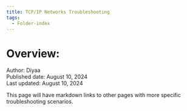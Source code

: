 ```yaml
---
title: TCP/IP Networks Troubleshooting
tags:
  - Folder-index
---
```


# Overview:

Author: Diyaa<br>
Published date: August 10, 2024<br>
Last updated: August 10, 2024<br>

This page will have markdown links to other pages with more specific troubleshooting scenarios. 